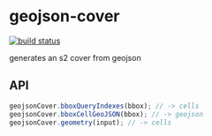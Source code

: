 # geojson-cover

[![build status](https://secure.travis-ci.org/mapbox/geojson-cover.png)](http://travis-ci.org/mapbox/geojson-cover)

generates an s2 cover from geojson

## API

```js
geojsonCover.bboxQueryIndexes(bbox); // -> cells
geojsonCover.bboxCellGeoJSON(bbox); // -> geojson
geojsonCover.geometry(input); // -> cells
```
